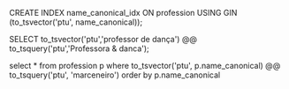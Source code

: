 CREATE INDEX name_canonical_idx ON profession USING GIN (to_tsvector('ptu', name_canonical));


SELECT to_tsvector('ptu','professor de dança') @@ to_tsquery('ptu','Professora & danca');

select * from profession p where to_tsvector('ptu', p.name_canonical) @@ to_tsquery('ptu', 'marceneiro')
order by p.name_canonical

